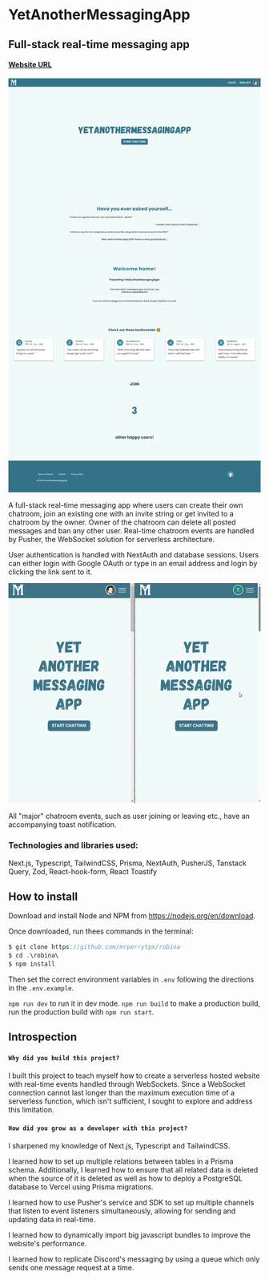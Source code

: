 # YetAnotherMessagingApp

## Full-stack real-time messaging app

#### [Website URL](http://yetanothermessagingapp.vercel.app/)

<img src="readme/yama.png">

A full-stack real-time messaging app where users can create their own chatroom, join an existing one with an invite string or get invited to a chatroom by the owner. Owner of the chatroom can delete all posted messages and ban any other user. Real-time chatroom events are handled by Pusher, the WebSocket solution for serverless architecture.

User authentication is handled with NextAuth and database sessions. Users can either login with Google OAuth or type in an email address and login by clicking the link sent to it.

![Using the app](readme/work.gif)

All "major" chatroom events, such as user joining or leaving etc., have an accompanying toast notification.

### Technologies and libraries used:

Next.js, Typescript, TailwindCSS, Prisma, NextAuth, PusherJS, Tanstack Query, Zod, React-hook-form, React Toastify

## How to install

Download and install Node and NPM from https://nodejs.org/en/download.

Once downloaded, run thees commands in the terminal:

```ts
$ git clone https://github.com/mrperrytpx/robina
$ cd .\robina\
$ npm install
```

Then set the correct environment variables in `.env` following the directions in the `.env.example`.

`npm run dev` to run it in dev mode.
`npm run build` to make a production build, run the production build with `npm run start`.

## Introspection

#### `Why did you build this project?`

I built this project to teach myself how to create a serverless hosted website with real-time events handled through WebSockets. Since a WebSocket connection cannot last longer than the maximum execution time of a serverless function, which isn't sufficient, I sought to explore and address this limitation.

#### `How did you grow as a developer with this project?`

I sharpened my knowledge of Next.js, Typescript and TailwindCSS.

I learned how to set up multiple relations between tables in a Prisma schema. Additionally, I learned how to ensure that all related data is deleted when the source of it is deleted as well as how to deploy a PostgreSQL database to Vercel using Prisma migrations.

I learned how to use Pusher's service and SDK to set up multiple channels that listen to event listeners simultaneously, allowing for sending and updating data in real-time.

I learned how to dynamically import big javascript bundles to improve the website's performance.

I learned how to replicate Discord's messaging by using a queue which only sends one message request at a time.
